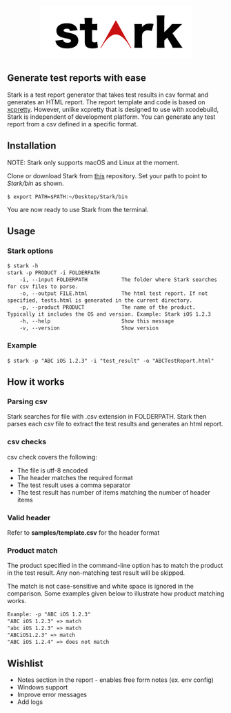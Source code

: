 <p align="center">
  <img src="stark.png" width="350" max-width="90%" alt="Stark" />
</p>

## Generate test reports with ease
Stark is a test report generator that takes test results in csv format and generates an HTML report. The report template and code is based on [xcpretty](https://github.com/xcpretty/xcpretty). However, unlike xcpretty that is designed to use with xcodebuild, Stark is independent of development platform. You can generate any test report from a csv defined in a specific format.

## Installation
NOTE: Stark only supports macOS and Linux at the moment.

Clone or download Stark from [this](https://github.com/ajpagente/Stark) repository.
Set your path to point to *Stark/bin* as shown.
```
$ export PATH=$PATH:~/Desktop/Stark/bin
``` 

You are now ready to use Stark from the terminal.
## Usage
### Stark options
```
$ stark -h
stark -p PRODUCT -i FOLDERPATH
    -i, --input FOLDERPATH           The folder where Stark searches for csv files to parse.
    -o, --output FILE.html           The html test report. If not specified, tests.html is generated in the current directory.
    -p, --product PRODUCT            The name of the product. Typically it includes the OS and version. Example: Stark iOS 1.2.3
    -h, --help                       Show this message
    -v, --version                    Show version
```

### Example
```
$ stark -p "ABC iOS 1.2.3" -i "test_result" -o "ABCTestReport.html"
```

## How it works
### Parsing csv
Stark searches for file with .csv extension in FOLDERPATH. Stark then parses each csv file to extract the test results and generates an html report.

### csv checks
csv check covers the following:
* The file is utf-8 encoded
* The header matches the required format
* The test result uses a comma separator
* The test result has number of items matching the number of header items

### Valid header
Refer to **samples/template.csv** for the header format

### Product match
The product specified in the command-line option has to match the product in the test result. Any non-matching test result will be skipped.

The match is not case-sensitive and white space is ignored in the comparison. Some examples given below to illustrate how product matching works.
```
Example: -p "ABC iOS 1.2.3"
"ABC iOS 1.2.3" => match
"abc iOS 1.2.3" => match
"ABCiOS1.2.3" => match
"ABC iOS 1.2.4" => does not match
```
## Wishlist
* Notes section in the report - enables free form notes (ex. env config)
* Windows support
* Improve error messages
* Add logs
